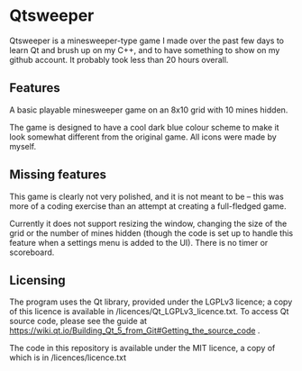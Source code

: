 # Qtsweeper

Qtsweeper is a minesweeper-type game I made over the past few days to learn Qt and brush up on my C++, 
and to have something to show on my github account. It probably took less than 20 hours overall.

## Features

A basic playable minesweeper game on an 8x10 grid with 10 mines hidden. 

The game is designed to have a cool dark blue colour scheme to make it look somewhat different from the original game. 
All icons were made by myself.

## Missing features

This game is clearly not very polished, and it is not meant to be – 
this was more of a coding exercise than an attempt at creating a full-fledged game.

Currently it does not support resizing the window, changing the size of the grid or the number of mines hidden 
(though the code is set up to handle this feature when a settings menu is added to the UI). 
There is no timer or scoreboard.

## Licensing

The program uses the Qt library, provided under the LGPLv3 licence; 
a copy of this licence is available in /licences/Qt_LGPLv3_licence.txt.
To access Qt source code, please see the guide at https://wiki.qt.io/Building_Qt_5_from_Git#Getting_the_source_code .

The code in this repository is available under the MIT licence, a copy of which is in /licences/licence.txt
